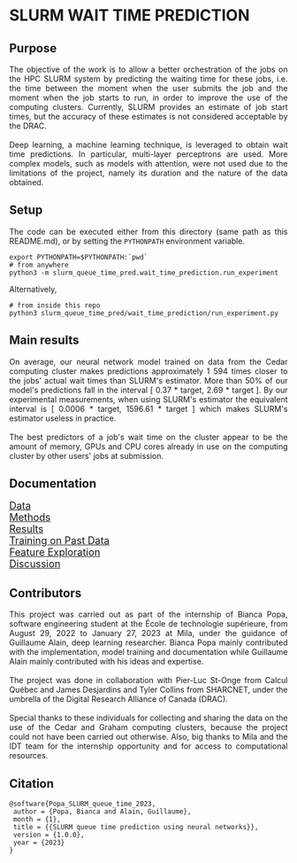 # SLURM WAIT TIME PREDICTION

## Purpose

<div align="justify">The objective of the work is to allow a better orchestration of the jobs on the HPC SLURM system by predicting the waiting time for these jobs, i.e. the time between the moment when the user submits the job and the moment when the job starts to run, in order to improve the use of the computing clusters. Currently, SLURM provides an estimate of job start times, but the accuracy of these estimates is not considered acceptable by the DRAC. 
<br></br>
Deep learning, a machine learning technique, is leveraged to obtain wait time predictions. In particular, multi-layer perceptrons are used. More complex models, such as models with attention, were not used due to the limitations of the project, namely its duration and the nature of the data obtained.
</div>


## Setup

<div align="justify">The code can be executed either from this directory (same path as this README.md), or by setting the <code>PYTHONPATH</code> environment variable.
</div>

```
export PYTHONPATH=$PYTHONPATH:`pwd`
# from anywhere
python3 -m slurm_queue_time_pred.wait_time_prediction.run_experiment 
```
Alternatively,
```
# from inside this repo
python3 slurm_queue_time_pred/wait_time_prediction/run_experiment.py
```


## Main results

<div align="justify">On average, our neural network model trained on data from the Cedar computing cluster makes predictions 
approximately 1 594 times closer to the jobs' actual wait times than SLURM's estimator. More than 50% of our model's predictions
fall in the interval [ 0.37 * target, 2.69 * target ]. By our experimental measurements, when using SLURM's estimator the equivalent interval is [ 0.0006 * target, 1596.61 * target ] which makes SLURM's estimator useless in practice.
<br></br>
The best predictors of a job's wait time on the cluster appear to be the amount of memory, GPUs and CPU cores already in use on the computing cluster by other users' jobs at submission.
</div>

## Documentation

 <font size="4"><a href="docs/0_Data.md">Data</a><br>
<a href="docs/1_Methods.md">Methods</a><br>
<a href="docs/2_Results.md">Results</a><br>
<a href="docs/3_Train_on_past_data.md">Training on Past Data</a><br>
<a href="docs/4_Feature_exploration.md">Feature Exploration</a><br>
<a href="docs/5_Discussion.md">Discussion</a><br>
</font>


## Contributors

<div align="justify">This project was carried out as part of the internship of Bianca Popa, software engineering student at the École de technologie supérieure, from August 29, 2022 to January 27, 2023 at Mila, under the guidance of Guillaume Alain, deep learning researcher. Bianca Popa mainly contributed with the implementation, model training and documentation while Guillaume Alain mainly contributed with his ideas and expertise.
<br></br>
The project was done in collaboration with Pier-Luc St-Onge from Calcul Québec and James Desjardins and Tyler Collins from SHARCNET, under the umbrella of the Digital Research Alliance of Canada (DRAC). 
<br></br>
Special thanks to these individuals for collecting and sharing the data on the use of the Cedar and Graham computing clusters, because the project could not have been carried out otherwise. Also, big thanks to Mila and the IDT team for the internship opportunity and for access to computational resources.
</div>

## Citation

```
@software{Popa_SLURM_queue_time_2023,
 author = {Popa, Bianca and Alain, Guillaume},
 month = {1},
 title = {{SLURM queue time prediction using neural networks}},
 version = {1.0.0},
 year = {2023}
}
```
